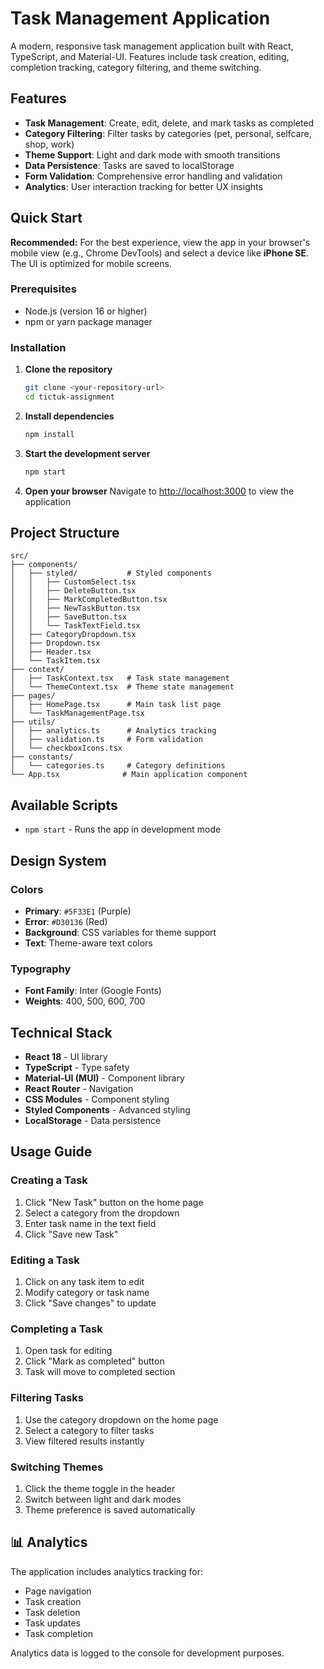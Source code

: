# Task Management Application

A modern, responsive task management application built with React, TypeScript, and Material-UI. Features include task creation, editing, completion tracking, category filtering, and theme switching.

## Features

- **Task Management**: Create, edit, delete, and mark tasks as completed
- **Category Filtering**: Filter tasks by categories (pet, personal, selfcare, shop, work)
- **Theme Support**: Light and dark mode with smooth transitions
- **Data Persistence**: Tasks are saved to localStorage
- **Form Validation**: Comprehensive error handling and validation
- **Analytics**: User interaction tracking for better UX insights

## Quick Start

**Recommended:** For the best experience, view the app in your browser's mobile view (e.g., Chrome DevTools) and select a device like **iPhone SE**. The UI is optimized for mobile screens.

### Prerequisites

- Node.js (version 16 or higher)
- npm or yarn package manager

### Installation

1. **Clone the repository**
   ```bash
   git clone <your-repository-url>
   cd tictuk-assignment
   ```

2. **Install dependencies**
   ```bash
   npm install
   ```

3. **Start the development server**
   ```bash
   npm start
   ```

4. **Open your browser**
   Navigate to [http://localhost:3000](http://localhost:3000) to view the application

## Project Structure

```
src/
├── components/
│   ├── styled/           # Styled components
│   │   ├── CustomSelect.tsx
│   │   ├── DeleteButton.tsx
│   │   ├── MarkCompletedButton.tsx
│   │   ├── NewTaskButton.tsx
│   │   ├── SaveButton.tsx
│   │   └── TaskTextField.tsx
│   ├── CategoryDropdown.tsx
│   ├── Dropdown.tsx
│   ├── Header.tsx
│   └── TaskItem.tsx
├── context/
│   ├── TaskContext.tsx   # Task state management
│   └── ThemeContext.tsx  # Theme state management
├── pages/
│   ├── HomePage.tsx      # Main task list page
│   └── TaskManagementPage.tsx
├── utils/
│   ├── analytics.ts      # Analytics tracking
│   ├── validation.ts     # Form validation
│   └── checkboxIcons.tsx
├── constants/
│   └── categories.ts     # Category definitions
└── App.tsx              # Main application component
```

## Available Scripts

- `npm start` - Runs the app in development mode

## Design System

### Colors
- **Primary**: `#5F33E1` (Purple)
- **Error**: `#D30136` (Red)
- **Background**: CSS variables for theme support
- **Text**: Theme-aware text colors

### Typography
- **Font Family**: Inter (Google Fonts)
- **Weights**: 400, 500, 600, 700

## Technical Stack

- **React 18** - UI library
- **TypeScript** - Type safety
- **Material-UI (MUI)** - Component library
- **React Router** - Navigation
- **CSS Modules** - Component styling
- **Styled Components** - Advanced styling
- **LocalStorage** - Data persistence

## Usage Guide

### Creating a Task
1. Click "New Task" button on the home page
2. Select a category from the dropdown
3. Enter task name in the text field
4. Click "Save new Task"

### Editing a Task
1. Click on any task item to edit
2. Modify category or task name
3. Click "Save changes" to update

### Completing a Task
1. Open task for editing
2. Click "Mark as completed" button
3. Task will move to completed section

### Filtering Tasks
1. Use the category dropdown on the home page
2. Select a category to filter tasks
3. View filtered results instantly

### Switching Themes
1. Click the theme toggle in the header
2. Switch between light and dark modes
3. Theme preference is saved automatically

## 📊 Analytics

The application includes analytics tracking for:
- Page navigation
- Task creation
- Task deletion
- Task updates
- Task completion

Analytics data is logged to the console for development purposes.